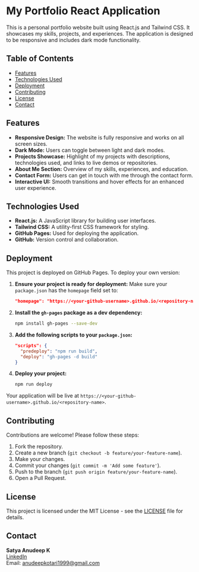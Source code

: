 # My Portfolio React Application

This is a personal portfolio website built using React.js and Tailwind CSS. It showcases my skills, projects, and experiences. The application is designed to be responsive and includes dark mode functionality.

## Table of Contents

- [Features](#features)
- [Technologies Used](#technologies-used)
- [Deployment](#deployment)
- [Contributing](#contributing)
- [License](#license)
- [Contact](#contact)

## Features

- **Responsive Design:** The website is fully responsive and works on all screen sizes.
- **Dark Mode:** Users can toggle between light and dark modes.
- **Projects Showcase:** Highlight of my projects with descriptions, technologies used, and links to live demos or repositories.
- **About Me Section:** Overview of my skills, experiences, and education.
- **Contact Form:** Users can get in touch with me through the contact form.
- **Interactive UI:** Smooth transitions and hover effects for an enhanced user experience.

## Technologies Used

- **React.js:** A JavaScript library for building user interfaces.
- **Tailwind CSS:** A utility-first CSS framework for styling.
- **GitHub Pages:** Used for deploying the application.
- **GitHub:** Version control and collaboration.

## Deployment

This project is deployed on GitHub Pages. To deploy your own version:

1. **Ensure your project is ready for deployment:**
   Make sure your `package.json` has the `homepage` field set to:
   ```json
   "homepage": "https://<your-github-username>.github.io/<repository-name>"
   ```

2. **Install the `gh-pages` package as a dev dependency:**
   ```bash
   npm install gh-pages --save-dev
   ```

3. **Add the following scripts to your `package.json`:**
   ```json
   "scripts": {
     "predeploy": "npm run build",
     "deploy": "gh-pages -d build"
   }
   ```

4. **Deploy your project:**
   ```bash
   npm run deploy
   ```

Your application will be live at `https://<your-github-username>.github.io/<repository-name>`.

## Contributing

Contributions are welcome! Please follow these steps:

1. Fork the repository.
2. Create a new branch (`git checkout -b feature/your-feature-name`).
3. Make your changes.
4. Commit your changes (`git commit -m 'Add some feature'`).
5. Push to the branch (`git push origin feature/your-feature-name`).
6. Open a Pull Request.

## License

This project is licensed under the MIT License - see the [LICENSE](LICENSE) file for details.

## Contact

**Satya Anudeep K**  
[LinkedIn](https://in.linkedin.com/in/satya-anudeep-kotaru-4845b5168)  
Email: anudeepkotari1999@gmail.com
